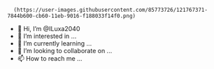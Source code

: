       (https://user-images.githubusercontent.com/85773726/121767371-7844b600-cb60-11eb-9016-f188033f14f0.png)
- 👋 Hi, I’m @ILuxa2040
- 👀 I’m interested in ...
- 🌱 I’m currently learning ...
- 💞️ I’m looking to collaborate on ...
- 📫 How to reach me ...

<!---
ILuxa2040/ILuxa2040 is a ✨ special ✨ repository because its `README.md` (this file) appears on your GitHub profile.
You can click the Preview link to take a look at your changes.
--->
